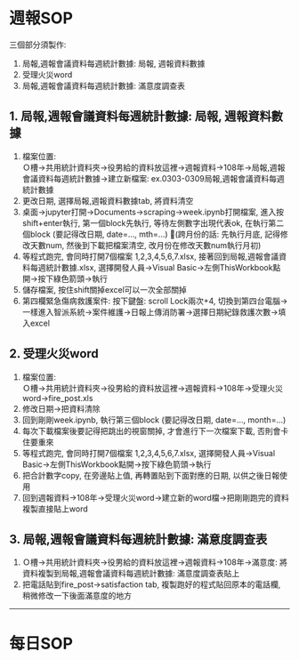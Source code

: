 # 週報SOP
三個部分須製作: <br>
1. 局報,週報會議資料每週統計數據: 局報, 週報資料數據
2. 受理火災word
3. 局報,週報會議資料每週統計數據: 滿意度調查表

## 1. 局報,週報會議資料每週統計數據: 局報, 週報資料數據
1. 檔案位置: <br>
Ｏ槽->共用統計資料夾->役男給的資料放這裡->週報資料->108年->局報,週報會議資料每週統計數據->建立新檔案: ex.0303-0309局報,週報會議資料每週統計數據
2. 更改日期, 選擇局報,週報資料數據tab, 將資料清空
3. 桌面->jupyter打開->Documents->scraping->week.ipynb打開檔案, 進入按shift+enter執行, 第一個block先執行, 等待左側數字出現代表ok, 在執行第二個block (要記得改日期, date=..., mth=...)
(跨月份的話: 先執行月底, 記得修改天數num, 然後到下載把檔案清空, 改月份在修改天數num執行月初)
4. 等程式跑完, 會同時打開7個檔案 1,2,3,4,5,6,7.xlsx, 接著回到局報,週報會議資料每週統計數據.xlsx, 選擇開發人員->Visual Basic->左側ThisWorkbook點開->按下綠色箭頭->執行
5. 儲存檔案, 按住shift關掉excel可以一次全部關掉
6. 第四欄緊急傷病救護案件: 按下鍵盤: scroll Lock兩次+4, 切換到第四台電腦->一樣進入智派系統->案件維護->日報上傳消防署->選擇日期紀錄救護次數->填入excel

## 2. 受理火災word
1. 檔案位置: <br>
Ｏ槽->共用統計資料夾->役男給的資料放這裡->週報資料->108年->受理火災word->fire_post.xls
2. 修改日期->把資料清除
3. 回到剛剛week.ipynb, 執行第三個block (要記得改日期, date=..., month=...)
4. 每次下載檔案後要記得把跳出的視窗關掉, 才會進行下一次檔案下載, 否則會卡住要重來
5. 等程式跑完, 會同時打開7個檔案 1,2,3,4,5,6,7.xlsx, 選擇開發人員->Visual Basic->左側ThisWorkbook點開->按下綠色箭頭->執行
6. 把合計數字copy, 在旁邊貼上值, 再轉置貼到下面對應的日期, 以供之後日報使用
7. 回到週報資料->108年->受理火災word->建立新的word檔->把剛剛跑完的資料複製直接貼上word

## 3. 局報,週報會議資料每週統計數據: 滿意度調查表
1. Ｏ槽->共用統計資料夾->役男給的資料放這裡->週報資料->108年->滿意度: 將資料複製到局報,週報會議資料每週統計數據: 滿意度調查表貼上
2. 把電話貼到fire_post->satisfaction tab, 複製跑好的程式貼回原本的電話欄, 稍微修改一下後面滿意度的地方

------------------------------
# 每日SOP
